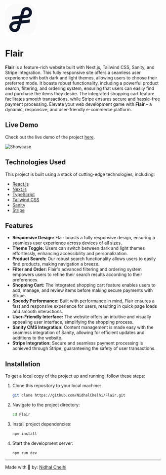  <img src="https://github.com/NidhalChelhi/Flair/blob/main/public/icons/icon-svg.svg" alt="Logo" height="100px">

# Flair
**Flair** is a feature-rich website built with Next.js, Tailwind CSS, Sanity, and Stripe integration. This fully responsive site offers a seamless user experience with both dark and light themes, allowing users to choose their preferred mode. It boasts robust functionality, including a powerful product search, filtering, and ordering system, ensuring that users can easily find and purchase the items they desire. The integrated shopping cart feature facilitates smooth transactions, while Stripe ensures secure and hassle-free payment processing. Elevate your web development game with **Flair** – a dynamic, responsive, and user-friendly e-commerce platform.


## Live Demo
Check out the live demo of the project [here](https://flair-store.vercel.app).


![Showcase](https://github.com/NidhalChelhi/Flair/blob/main/public/showcase/flair_showcase.png)


## Technologies Used
This project is built using a stack of cutting-edge technologies, including:

- [React.js](https://reactjs.org/)
- [Next.js](https://nextjs.org/)
- [TypeScript](https://www.typescriptlang.org/)
- [Tailwind CSS](https://tailwindcss.com/)
- [Sanity](https://www.sanity.io/)
- [Stripe](https://www.stripe.com/)


## Features
- **Responsive Design:** Flair boasts a fully responsive design, ensuring a seamless user experience across devices of all sizes.
- **Theme Toggle:** Users can switch between dark and light themes effortlessly, enhancing accessibility and personalization.
- **Product Search:** Our robust search functionality allows users to easily find products, making navigation a breeze.
- **Filter and Order:** Flair's advanced filtering and ordering system empowers users to refine their search results according to their preferences.
- **Shopping Cart:** The integrated shopping cart feature enables users to add, manage, and review items before making secure payments with Stripe.
- **Speedy Performance:** Built with performance in mind, Flair ensures a fast and responsive experience for users, resulting in quick page loads and smooth interactions.
- **User-Friendly Interface:** The website offers an intuitive and visually appealing user interface, simplifying the shopping process.
- **Sanity CMS Integration:** Content management is made easy with the seamless integration of Sanity, allowing for efficient updates and additions to the website.
- **Stripe Integration:** Secure and seamless payment processing is achieved through Stripe, guaranteeing the safety of user transactions.

## Installation
To get a local copy of the project up and running, follow these steps:

1. Clone this repository to your local machine:

   ```bash
   git clone https://github.com/NidhalChelhi/Flair.git
   ```

2. Navigate to the project directory:

   ```bash
   cd Flair
   ```

3. Install project dependencies:

   ```bash
   npm install
   ```

4. Start the development server:
   ```bash
   npm run dev
   ```

---

Made with 🤍 by: [Nidhal Chelhi](https://nidhalchelhi.vercel.app)
